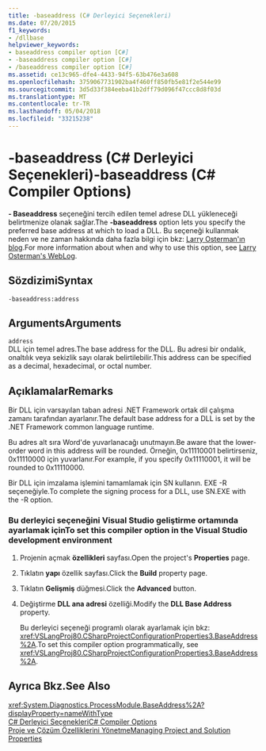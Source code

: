 ```yaml
---
title: -baseaddress (C# Derleyici Seçenekleri)
ms.date: 07/20/2015
f1_keywords:
- /dllbase
helpviewer_keywords:
- baseaddress compiler option [C#]
- -baseaddress compiler option [C#]
- /baseaddress compiler option [C#]
ms.assetid: ce13c965-dfe4-4433-94f5-63b476e3a608
ms.openlocfilehash: 3759067731902ba4f460ff850fb5e81f2e544e99
ms.sourcegitcommit: 3d5d33f384eeba41b2dff79d096f47ccc8d8f03d
ms.translationtype: MT
ms.contentlocale: tr-TR
ms.lasthandoff: 05/04/2018
ms.locfileid: "33215238"
---
```

# <a name="-baseaddress-c-compiler-options"></a><span data-ttu-id="d682d-102">-baseaddress (C# Derleyici Seçenekleri)</span><span class="sxs-lookup"><span data-stu-id="d682d-102">-baseaddress (C# Compiler Options)</span></span>
<span data-ttu-id="d682d-103">**- Baseaddress** seçeneğini tercih edilen temel adrese DLL yükleneceği belirtmenize olanak sağlar.</span><span class="sxs-lookup"><span data-stu-id="d682d-103">The **-baseaddress** option lets you specify the preferred base address at which to load a DLL.</span></span> <span data-ttu-id="d682d-104">Bu seçeneği kullanmak neden ve ne zaman hakkında daha fazla bilgi için bkz: [Larry Osterman'ın blog](https://blogs.msdn.microsoft.com/larryosterman/2004/07/06/why-should-i-even-bother-to-use-dlls-in-my-system/).</span><span class="sxs-lookup"><span data-stu-id="d682d-104">For more information about when and why to use this option, see [Larry Osterman's WebLog](https://blogs.msdn.microsoft.com/larryosterman/2004/07/06/why-should-i-even-bother-to-use-dlls-in-my-system/).</span></span>  
  
## <a name="syntax"></a><span data-ttu-id="d682d-105">Sözdizimi</span><span class="sxs-lookup"><span data-stu-id="d682d-105">Syntax</span></span>  
  
```console  
-baseaddress:address  
```  
  
## <a name="arguments"></a><span data-ttu-id="d682d-106">Arguments</span><span class="sxs-lookup"><span data-stu-id="d682d-106">Arguments</span></span>  
 `address`  
 <span data-ttu-id="d682d-107">DLL için temel adres.</span><span class="sxs-lookup"><span data-stu-id="d682d-107">The base address for the DLL.</span></span> <span data-ttu-id="d682d-108">Bu adresi bir ondalık, onaltılık veya sekizlik sayı olarak belirtilebilir.</span><span class="sxs-lookup"><span data-stu-id="d682d-108">This address can be specified as a decimal, hexadecimal, or octal number.</span></span>  
  
## <a name="remarks"></a><span data-ttu-id="d682d-109">Açıklamalar</span><span class="sxs-lookup"><span data-stu-id="d682d-109">Remarks</span></span>  
 <span data-ttu-id="d682d-110">Bir DLL için varsayılan taban adresi .NET Framework ortak dil çalışma zamanı tarafından ayarlanır.</span><span class="sxs-lookup"><span data-stu-id="d682d-110">The default base address for a DLL is set by the .NET Framework common language runtime.</span></span>  
  
 <span data-ttu-id="d682d-111">Bu adres alt sıra Word'de yuvarlanacağı unutmayın.</span><span class="sxs-lookup"><span data-stu-id="d682d-111">Be aware that the lower-order word in this address will be rounded.</span></span> <span data-ttu-id="d682d-112">Örneğin, 0x11110001 belirtirseniz, 0x11110000 için yuvarlanır.</span><span class="sxs-lookup"><span data-stu-id="d682d-112">For example, if you specify 0x11110001, it will be rounded to 0x11110000.</span></span>  
  
 <span data-ttu-id="d682d-113">Bir DLL için imzalama işlemini tamamlamak için SN kullanın. EXE -R seçeneğiyle.</span><span class="sxs-lookup"><span data-stu-id="d682d-113">To complete the signing process for a DLL, use SN.EXE with the -R option.</span></span>  
  
### <a name="to-set-this-compiler-option-in-the-visual-studio-development-environment"></a><span data-ttu-id="d682d-114">Bu derleyici seçeneğini Visual Studio geliştirme ortamında ayarlamak için</span><span class="sxs-lookup"><span data-stu-id="d682d-114">To set this compiler option in the Visual Studio development environment</span></span>  
  
1.  <span data-ttu-id="d682d-115">Projenin açmak **özellikleri** sayfası.</span><span class="sxs-lookup"><span data-stu-id="d682d-115">Open the project's **Properties** page.</span></span>  
  
2.  <span data-ttu-id="d682d-116">Tıklatın **yapı** özellik sayfası.</span><span class="sxs-lookup"><span data-stu-id="d682d-116">Click the **Build** property page.</span></span>  
  
3.  <span data-ttu-id="d682d-117">Tıklatın **Gelişmiş** düğmesi.</span><span class="sxs-lookup"><span data-stu-id="d682d-117">Click the **Advanced** button.</span></span>  
  
4.  <span data-ttu-id="d682d-118">Değiştirme **DLL ana adresi** özelliği.</span><span class="sxs-lookup"><span data-stu-id="d682d-118">Modify the **DLL Base Address** property.</span></span>  
  
     <span data-ttu-id="d682d-119">Bu derleyici seçeneği programlı olarak ayarlamak için bkz: <xref:VSLangProj80.CSharpProjectConfigurationProperties3.BaseAddress%2A>.</span><span class="sxs-lookup"><span data-stu-id="d682d-119">To set this compiler option programmatically, see <xref:VSLangProj80.CSharpProjectConfigurationProperties3.BaseAddress%2A>.</span></span>  
  
## <a name="see-also"></a><span data-ttu-id="d682d-120">Ayrıca Bkz.</span><span class="sxs-lookup"><span data-stu-id="d682d-120">See Also</span></span>  
 <xref:System.Diagnostics.ProcessModule.BaseAddress%2A?displayProperty=nameWithType>  
 [<span data-ttu-id="d682d-121">C# Derleyici Seçenekleri</span><span class="sxs-lookup"><span data-stu-id="d682d-121">C# Compiler Options</span></span>](../../../csharp/language-reference/compiler-options/index.md)  
 [<span data-ttu-id="d682d-122">Proje ve Çözüm Özelliklerini Yönetme</span><span class="sxs-lookup"><span data-stu-id="d682d-122">Managing Project and Solution Properties</span></span>](/visualstudio/ide/managing-project-and-solution-properties)
